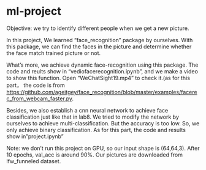 # ml-project
Objective: we try to identify different people when we get a new picture.


In this project, We learned “face_recognition” package by ourselves. With this package, we can find the faces in the picture and determine whether the face match trained picture or not.

What’s more, we achieve dynamic face-recognition using this package. The code and reults show in “vediofacerecognition.ipynb”, and we make a video to show this function. Open “WeChatSight19.mp4” to check it.(as for this part， the code is from https://github.com/ageitgey/face_recognition/blob/master/examples/facerec_from_webcam_faster.py.

Besides, we also establish a cnn neural network to achieve face classification just like that in lab8. We tried to modify the network by ourselves to achieve multi-classification. But the accuracy is too low. So, we only achieve binary classification. As for this part, the code and results show in”project.ipynb”

Note: we don’t run this project on GPU, so our input shape is (64,64,3). After 10 epochs, val_acc is around 90%.
      Our pictures are downloaded from lfw_funneled dataset. 
